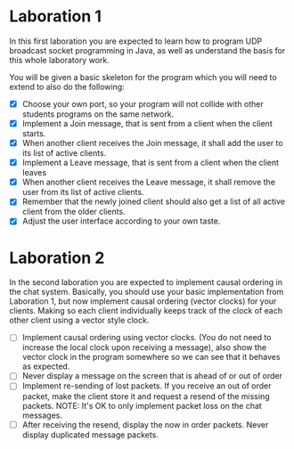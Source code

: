 # Laboration 1
In this first laboration you are expected to learn how to program UDP broadcast socket programming in Java, as well as understand the basis for this whole laboratory work.

You will be given a basic skeleton for the program which you will need to extend to also do the following:

- [X] Choose your own port, so your program will not collide with other students programs on the same network.
- [X] Implement a Join message, that is sent from a client when the client starts.
- [X] When another client receives the Join message, it shall add the user to its list of active clients.
- [X] Implement a Leave message, that is sent from a client when the client leaves
- [X] When another client receives the Leave message, it shall remove the user from its list of active clients.
- [X] Remember that the newly joined client should also get a list of all active client from the older clients.
- [X] Adjust the user interface according to your own taste.

# Laboration 2
In the second laboration you are expected to implement causal ordering in the chat system. Basically, you should use your basic implementation from Laboration 1, but now implement causal ordering (vector clocks) for your clients. Making so each client individually keeps track of the clock of each other client using a vector style clock.

- [ ] Implement causal ordering using vector clocks. (You do not need to increase the local clock upon receiving a message), also show the vector clock in the program somewhere so we can see that it behaves as expected.
- [ ] Never display a message on the screen that is ahead of or out of order
- [ ] Implement re-sending of lost packets. If you receive an out of order packet, make the client store it and request a resend of the missing packets. NOTE: It's OK to only implement packet loss on the chat messages.
- [ ] After receiving the resend, display the now in order packets. Never display duplicated message packets.